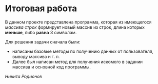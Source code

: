 # Итоговая работа

В данном проекте представлена программа, которая из имеющегося _массива строк_
формирует новый массив из строк, длина которых **меньше**, либо **равна** 3 символам.

Для решения задачи сначала были:

- написаны базовые методы по получению данных от пользователя, выводу массива и т. п.
- Далее был написан метод для получения искомого в задании массива и основной код программы.

_Никита Родионов_
